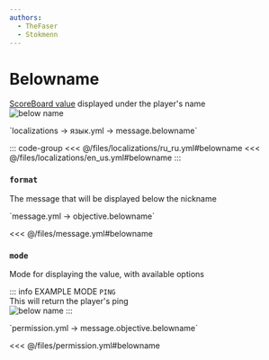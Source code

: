 ```yaml
---
authors:
  - TheFaser
  - Stokmenn
---
```


# Belowname

[ScoreBoard value](https://ru.minecraft.wiki/w/%D0%A1%D0%B8%D1%81%D1%82%D0%B5%D0%BC%D0%B0_%D1%81%D1%87%D1%91%D1%82%D0%B0_%D0%B8%D0%B3%D1%80%D0%BE%D0%B2%D1%8B%D1%85_%D1%81%D0%BE%D0%B1%D1%8B%D1%82%D0%B8%D0%B9) displayed under the player's name  
![below name](/belowname.png)

[//]: # (localization)
<!--@include: @/parts/words.md#localization--> 
<!--@include: @/parts/words.md#path--> `localizations → язык.yml → message.belowname`

<!--@include: @/parts/words.md#default--> 

::: code-group
<<< @/files/localizations/ru_ru.yml#belowname
<<< @/files/localizations/en_us.yml#belowname
:::

### `format`

The message that will be displayed below the nickname

[//]: # (message.yml)
<!--@include: @/parts/words.md#setting-->
<!--@include: @/parts/words.md#path--> `message.yml → objective.belowname`

<!--@include: @/parts/words.md#default-->
<<< @/files/message.yml#belowname

<!--@include: @/parts/enable.md-->

### `mode`

Mode for displaying the value, with available options

<!--@include: @/parts/objective.md-->

::: info EXAMPLE MODE `PING`  
This will return the player's ping  
![below name](/belowname.png)
:::

<!--@include: @/parts/ticker.md-->

[//]: # (permission.yml)
<!--@include: @/parts/words.md#permission-->
<!--@include: @/parts/words.md#path--> `permission.yml → message.objective.belowname`

<!--@include: @/parts/words.md#default-->
<<< @/files/permission.yml#belowname

<!--@include: @/parts/permission/permissionTier3.md-->

